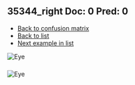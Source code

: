 ## 35344_right Doc: 0 Pred: 0
- [Back to confusion matrix](https://github.com/juliandewit/kaggle_retinopathy/blob/master/matrix.md)
- [Back to list](https://github.com/juliandewit/kaggle_retinopathy/blob/master/lists/00/list.md)
- [Next example in list](https://github.com/juliandewit/kaggle_retinopathy/blob/master/lists/00/35/35349_left.md)

![Eye](https://retinopaty.blob.core.windows.net/size1024/35344_right_0.jpeg)

### 

![Eye]()
